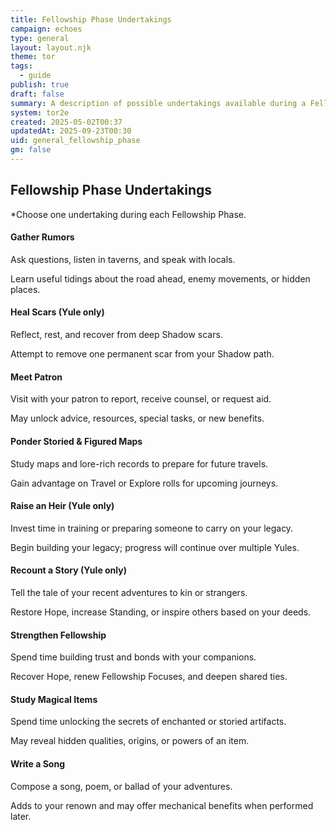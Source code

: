 ```yaml
---
title: Fellowship Phase Undertakings
campaign: echoes
type: general
layout: layout.njk
theme: tor
tags:
  - guide
publish: true
draft: false
summary: A description of possible undertakings available during a Fellowship Phase
system: tor2e
created: 2025-05-02T00:37
updatedAt: 2025-09-23T00:30
uid: general_fellowship_phase
gm: false
---
```


## Fellowship Phase Undertakings

*Choose one undertaking during each Fellowship Phase.

#### Gather Rumors

Ask questions, listen in taverns, and speak with locals.

Learn useful tidings about the road ahead, enemy movements, or hidden places.

#### Heal Scars (Yule only)

Reflect, rest, and recover from deep Shadow scars.

Attempt to remove one permanent scar from your Shadow path.

#### Meet Patron

Visit with your patron to report, receive counsel, or request aid.

May unlock advice, resources, special tasks, or new benefits.

#### Ponder Storied & Figured Maps

Study maps and lore-rich records to prepare for future travels.

Gain advantage on Travel or Explore rolls for upcoming journeys.

#### Raise an Heir (Yule only)

Invest time in training or preparing someone to carry on your legacy.

Begin building your legacy; progress will continue over multiple Yules.

#### Recount a Story (Yule only)

Tell the tale of your recent adventures to kin or strangers.

Restore Hope, increase Standing, or inspire others based on your deeds.

#### Strengthen Fellowship

Spend time building trust and bonds with your companions.

Recover Hope, renew Fellowship Focuses, and deepen shared ties.

#### Study Magical Items

Spend time unlocking the secrets of enchanted or storied artifacts.

May reveal hidden qualities, origins, or powers of an item.

#### Write a Song

Compose a song, poem, or ballad of your adventures.

Adds to your renown and may offer mechanical benefits when performed later.